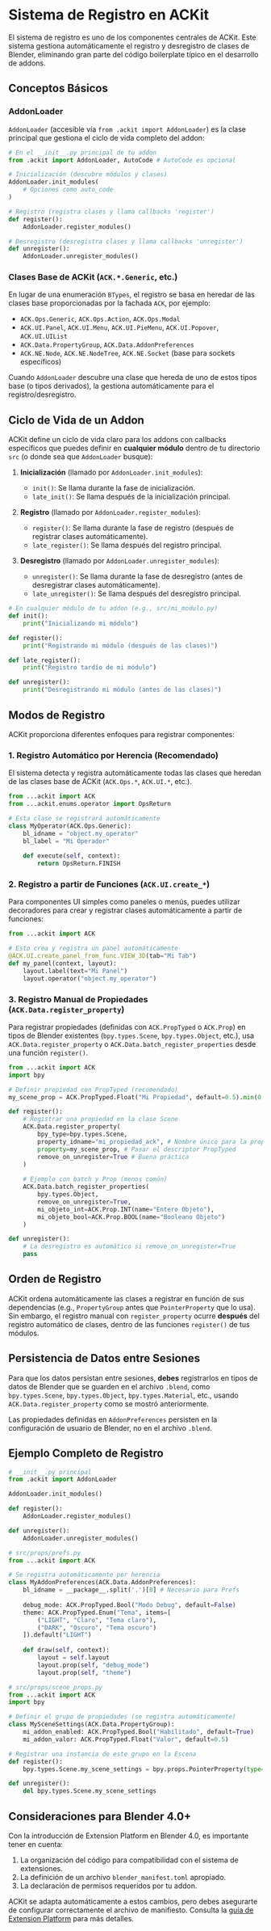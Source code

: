# Sistema de Registro en ACKit

El sistema de registro es uno de los componentes centrales de ACKit. Este sistema gestiona automáticamente el registro y desregistro de clases de Blender, eliminando gran parte del código boilerplate típico en el desarrollo de addons.

## Conceptos Básicos

### AddonLoader

`AddonLoader` (accesible vía `from .ackit import AddonLoader`) es la clase principal que gestiona el ciclo de vida completo del addon:

```python
# En el __init__.py principal de tu addon
from .ackit import AddonLoader, AutoCode # AutoCode es opcional

# Inicialización (descubre módulos y clases)
AddonLoader.init_modules(
    # Opciones como auto_code
)

# Registro (registra clases y llama callbacks 'register')
def register():
    AddonLoader.register_modules()

# Desregistro (desregistra clases y llama callbacks 'unregister')
def unregister():
    AddonLoader.unregister_modules()
```

### Clases Base de ACKit (`ACK.*.Generic`, etc.)

En lugar de una enumeración `BTypes`, el registro se basa en heredar de las clases base proporcionadas por la fachada `ACK`, por ejemplo:

-   `ACK.Ops.Generic`, `ACK.Ops.Action`, `ACK.Ops.Modal`
-   `ACK.UI.Panel`, `ACK.UI.Menu`, `ACK.UI.PieMenu`, `ACK.UI.Popover`, `ACK.UI.UIList`
-   `ACK.Data.PropertyGroup`, `ACK.Data.AddonPreferences`
-   `ACK.NE.Node`, `ACK.NE.NodeTree`, `ACK.NE.Socket` (base para sockets específicos)

Cuando `AddonLoader` descubre una clase que hereda de uno de estos tipos base (o tipos derivados), la gestiona automáticamente para el registro/desregistro.

## Ciclo de Vida de un Addon

ACKit define un ciclo de vida claro para los addons con callbacks específicos que puedes definir en **cualquier módulo** dentro de tu directorio `src` (o donde sea que `AddonLoader` busque):

1.  **Inicialización** (llamado por `AddonLoader.init_modules`):
    -   `init()`: Se llama durante la fase de inicialización.
    -   `late_init()`: Se llama después de la inicialización principal.

2.  **Registro** (llamado por `AddonLoader.register_modules`):
    -   `register()`: Se llama durante la fase de registro (después de registrar clases automáticamente).
    -   `late_register()`: Se llama después del registro principal.

3.  **Desregistro** (llamado por `AddonLoader.unregister_modules`):
    -   `unregister()`: Se llama durante la fase de desregistro (antes de desregistrar clases automáticamente).
    -   `late_unregister()`: Se llama después del desregistro principal.

```python
# En cualquier módulo de tu addon (e.g., src/mi_modulo.py)
def init():
    print("Inicializando mi módulo")

def register():
    print("Registrando mi módulo (después de las clases)")

def late_register():
    print("Registro tardío de mi módulo")

def unregister():
    print("Desregistrando mi módulo (antes de las clases)")
```

## Modos de Registro

ACKit proporciona diferentes enfoques para registrar componentes:

### 1. Registro Automático por Herencia (Recomendado)

El sistema detecta y registra automáticamente todas las clases que heredan de las clases base de ACKit (`ACK.Ops.*`, `ACK.UI.*`, etc.).

```python
from ...ackit import ACK
from ...ackit.enums.operator import OpsReturn

# Esta clase se registrará automáticamente
class MyOperator(ACK.Ops.Generic):
    bl_idname = "object.my_operator"
    bl_label = "Mi Operador"
    
    def execute(self, context):
        return OpsReturn.FINISH
```

### 2. Registro a partir de Funciones (`ACK.UI.create_*`)

Para componentes UI simples como paneles o menús, puedes utilizar decoradores para crear y registrar clases automáticamente a partir de funciones:

```python
from ...ackit import ACK

# Esto crea y registra un panel automáticamente
@ACK.UI.create_panel_from_func.VIEW_3D(tab="Mi Tab")
def my_panel(context, layout):
    layout.label(text="Mi Panel")
    layout.operator("object.my_operator")
```

### 3. Registro Manual de Propiedades (`ACK.Data.register_property`)

Para registrar propiedades (definidas con `ACK.PropTyped` o `ACK.Prop`) en tipos de Blender existentes (`bpy.types.Scene`, `bpy.types.Object`, etc.), usa `ACK.Data.register_property` o `ACK.Data.batch_register_properties` desde una función `register()`.

```python
from ...ackit import ACK
import bpy

# Definir propiedad con PropTyped (recomendado)
my_scene_prop = ACK.PropTyped.Float("Mi Propiedad", default=0.5).min(0.0).max(1.0)

def register():
    # Registrar una propiedad en la clase Scene
    ACK.Data.register_property(
        bpy_type=bpy.types.Scene, 
        property_idname="mi_propiedad_ack", # Nombre único para la propiedad
        property=my_scene_prop, # Pasar el descriptor PropTyped
        remove_on_unregister=True # Buena práctica
    )
    
    # Ejemplo con batch y Prop (menos común)
    ACK.Data.batch_register_properties(
        bpy.types.Object, 
        remove_on_unregister=True,
        mi_objeto_int=ACK.Prop.INT(name="Entero Objeto"),
        mi_objeto_bool=ACK.Prop.BOOL(name="Booleano Objeto")
    )

def unregister():
    # La desregistro es automático si remove_on_unregister=True
    pass
```

## Orden de Registro

ACKit ordena automáticamente las clases a registrar en función de sus dependencias (e.g., `PropertyGroup` antes que `PointerProperty` que lo usa). Sin embargo, el registro manual con `register_property` ocurre **después** del registro automático de clases, dentro de las funciones `register()` de tus módulos.

## Persistencia de Datos entre Sesiones

Para que los datos persistan entre sesiones, **debes** registrarlos en tipos de datos de Blender que se guarden en el archivo `.blend`, como `bpy.types.Scene`, `bpy.types.Object`, `bpy.types.Material`, etc., usando `ACK.Data.register_property` como se mostró anteriormente.

Las propiedades definidas en `AddonPreferences` persisten en la configuración de usuario de Blender, no en el archivo `.blend`.

## Ejemplo Completo de Registro

```python
# __init__.py principal
from .ackit import AddonLoader

AddonLoader.init_modules()

def register():
    AddonLoader.register_modules()

def unregister():
    AddonLoader.unregister_modules()
```

```python
# src/props/prefs.py
from ...ackit import ACK

# Se registra automáticamente por herencia
class MyAddonPreferences(ACK.Data.AddonPreferences):
    bl_idname = __package__.split('.')[0] # Necesario para Prefs
    
    debug_mode: ACK.PropTyped.Bool("Modo Debug", default=False)
    theme: ACK.PropTyped.Enum("Tema", items=[
        ("LIGHT", "Claro", "Tema claro"),
        ("DARK", "Oscuro", "Tema oscuro")
    ]).default("LIGHT")
    
    def draw(self, context):
        layout = self.layout
        layout.prop(self, "debug_mode")
        layout.prop(self, "theme")
```

```python
# src/props/scene_props.py
from ...ackit import ACK
import bpy

# Definir el grupo de propiedades (se registra automáticamente)
class MySceneSettings(ACK.Data.PropertyGroup):
    mi_addon_enabled: ACK.PropTyped.Bool("Habilitado", default=True)
    mi_addon_valor: ACK.PropTyped.Float("Valor", default=0.5)

# Registrar una instancia de este grupo en la Escena
def register():
    bpy.types.Scene.my_scene_settings = bpy.props.PointerProperty(type=MySceneSettings)

def unregister():
    del bpy.types.Scene.my_scene_settings
```

## Consideraciones para Blender 4.0+

Con la introducción de Extension Platform en Blender 4.0, es importante tener en cuenta:

1.  La organización del código para compatibilidad con el sistema de extensiones.
2.  La definición de un archivo `blender_manifest.toml` apropiado.
3.  La declaración de permisos requeridos por tu addon.

ACKit se adapta automáticamente a estos cambios, pero debes asegurarte de configurar correctamente el archivo de manifiesto. Consulta la [guía de Extension Platform](extension-platform.md) para más detalles. 